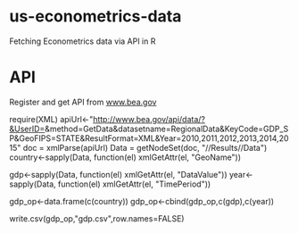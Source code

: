 # us-econometrics-data
Fetching Econometrics data via API in R

# API
Register and get API from www.bea.gov

require(XML)
apiUrl<-"http://www.bea.gov/api/data/?&UserID=<YOUR API KEY>&method=GetData&datasetname=RegionalData&KeyCode=GDP_SP&GeoFIPS=STATE&ResultFormat=XML&Year=2010,2011,2012,2013,2014,2015"
doc = xmlParse(apiUrl)
Data = getNodeSet(doc, "//Results//Data")
country<-sapply(Data, function(el) xmlGetAttr(el, "GeoName"))

gdp<-sapply(Data, function(el) xmlGetAttr(el, "DataValue"))
year<-sapply(Data, function(el) xmlGetAttr(el, "TimePeriod"))

gdp_op<-data.frame(c(country))
gdp_op<-cbind(gdp_op,c(gdp),c(year))

write.csv(gdp_op,"gdp.csv",row.names=FALSE)
